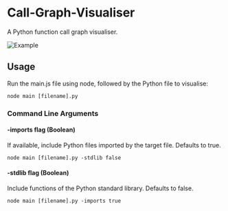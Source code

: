 # Call-Graph-Visualiser

A Python function call graph visualiser.

![Example](https://user-images.githubusercontent.com/41476809/139538280-36b53ec3-65b4-415e-be33-dbb6d0ec932f.png)

## Usage
Run the main.js file using node, followed by the Python file to visualise:

    node main [filename].py

### Command Line Arguments

#### -imports flag (Boolean)
If available, include Python files imported by the target file. Defaults to true.

    node main [filename].py -stdlib false

#### -stdlib flag (Boolean)
Include functions of the Python standard library. Defaults to false.

    node main [filename].py -imports true

